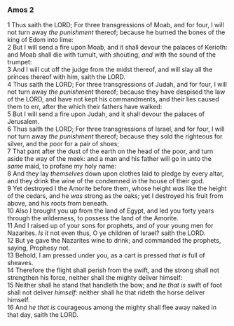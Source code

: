 ### Amos 2

1 Thus saith the LORD; For three transgressions of Moab, and for four, I will not turn away *the punishment* thereof; because he burned the bones of the king of Edom into lime:  
2 But I will send a fire upon Moab, and it shall devour the palaces of Kerioth: and Moab shall die with tumult, with shouting, *and* with the sound of the trumpet:  
3 And I will cut off the judge from the midst thereof, and will slay all the princes thereof with him, saith the LORD.  
4 Thus saith the LORD; For three transgressions of Judah, and for four, I will not turn away *the punishment* thereof; because they have despised the law of the LORD, and have not kept his commandments, and their lies caused them to err, after the which their fathers have walked:  
5 But I will send a fire upon Judah, and it shall devour the palaces of Jerusalem.  
6 Thus saith the LORD; For three transgressions of Israel, and for four, I will not turn away *the punishment* thereof; because they sold the righteous for silver, and the poor for a pair of shoes;  
7 That pant after the dust of the earth on the head of the poor, and turn aside the way of the meek: and a man and his father will go in unto the *same* maid, to profane my holy name:  
8 And they lay *themselves* down upon clothes laid to pledge by every altar, and they drink the wine of the condemned *in* the house of their god.  
9 Yet destroyed I the Amorite before them, whose height *was* like the height of the cedars, and he *was* strong as the oaks; yet I destroyed his fruit from above, and his roots from beneath.  
10 Also I brought you up from the land of Egypt, and led you forty years through the wilderness, to possess the land of the Amorite.  
11 And I raised up of your sons for prophets, and of your young men for Nazarites. *Is it* not even thus, O ye children of Israel? saith the LORD.  
12 But ye gave the Nazarites wine to drink; and commanded the prophets, saying, Prophesy not.  
13 Behold, I am pressed under you, as a cart is pressed *that is* full of sheaves.  
14 Therefore the flight shall perish from the swift, and the strong shall not strengthen his force, neither shall the mighty deliver himself:  
15 Neither shall he stand that handleth the bow; and *he that is* swift of foot shall not deliver *himself*: neither shall he that rideth the horse deliver himself.  
16 And *he that is* courageous among the mighty shall flee away naked in that day, saith the LORD.  
